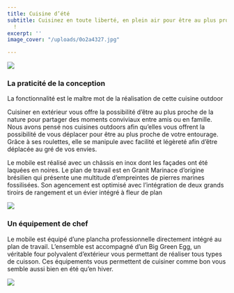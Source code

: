 ```yaml
---
title: Cuisine d’été
subtitle: Cuisinez en toute liberté, en plein air pour être au plus proche de la nature
  !
excerpt: ''
image_cover: "/uploads/0o2a4327.jpg"

---
```

![](/uploads/0o2a4327.jpg)

### **La praticité de la conception**

La fonctionnalité est le maître mot de la réalisation de cette cuisine outdoor

Cuisiner en extérieur vous offre la possibilité d’être au plus proche de la nature pour partager des moments conviviaux entre amis ou en famille. Nous avons pensé nos cuisines outdoors afin qu’elles vous offrent la possibilité de vous déplacer pour être au plus proche de votre entourage. Grâce à ses roulettes, elle se manipule avec facilité et légèreté afin d’être déplacée au gré de vos envies.

Le mobile est réalisé avec un châssis en inox dont les façades ont été laquées en noires. Le plan de travail est en Granit Marinace d’origine brésilien qui présente une multitude d’empreintes de pierres marines fossilisées. Son agencement est optimisé avec l’intégration de deux grands tiroirs de rangement et un évier intégré à fleur de plan

![](/uploads/0o2a4391.jpg)

### **Un équipement de chef**

Le mobile est équipé d’une plancha professionnelle directement intégré au plan de travail. L’ensemble est accompagné d’un Big Green Egg, un véritable four polyvalent d’extérieur vous permettant de réaliser tous types de cuisson. Ces équipements vous permettent de cuisiner comme bon vous semble aussi bien en été qu’en hiver.

![](/uploads/0o2a4467.jpg)